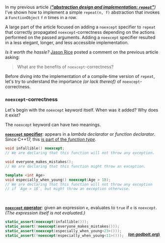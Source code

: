 


<style>
.inline-link
{
    font-size: small;
    margin-top: -2.6em;
    text-align: right;
    font-weight: bold;
}
</style>

In my previous article *([**"abstraction design and implementation: `repeat`"**](https://vittorioromeo.info/index/blog/abstraction_design_implementation_repeat.html))* I've shown how to implement a simple `repeat(n, f)` abstraction that invokes a `FunctionObject` `f` $n$ times in a row.

A large part of the article focused on adding a `noexcept` specifier to `repeat` that correctly propagated `noexcept`-correctness depending on the actions performed on the passed arguments. Adding a `noexcept` specifier resulted in a less elegant, longer, and less accessible implementation.

*Is it worth the hassle?* [Jason Rice](TODO) posted a comment on the previous article asking:

> What are the benefits of `noexcept`-correctness?

Before diving into the implementation of a compile-time version of `repeat`, let's try to understand the importance *(or lack thereof)* of `noexcept`-correctness.



### `noexcept`-correctness

Let's begin with the `noexcept` keyword itself. When was it added? Why does it exist?

The `noexcept` keyword can have two meanings.

[**`noexcept` specifier**](http://en.cppreference.com/w/cpp/language/noexcept_spec): appears in a *lambda declarator* or *function declarator*. Since C++17, this [is part of the *function type*](https://stackoverflow.com/questions/38760784).

```cpp
void infallible() noexcept;
// We are declaring that this function will not throw any exception.

void everyone_makes_mistakes();
// We are declaring that this function might throw an exception.

template <int Age>
void especially_when_young() noexcept(Age > 18);
// We are declaring that this function will not throw any exception
// if `Age > 18`, but might throw an exception otherwise.
```

<br>

[**`noexcept` operator**](http://en.cppreference.com/w/cpp/language/noexcept): given an expression `e`, evaluates to `true` if `e` is `noexcept`. *(The expression itself is not evaluated.)*

```cpp
static_assert(noexcept(infallible()));
static_assert(!noexcept(everyone_makes_mistakes()));
static_assert(noexcept(especially_when_young<23>()));
static_assert(!noexcept(especially_when_young<11>()));
```

<div class="inline-link">

[(on *godbolt.org*)](https://godbolt.org/g/mhhWst)

</div>
